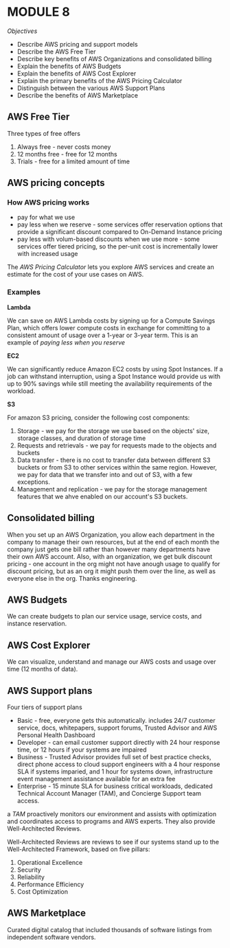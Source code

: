 # MODULE 8
*Objectives*
- Describe AWS pricing and support models
- Describe the AWS Free Tier
- Describe key benefits of AWS Organizations and consolidated billing
- Explain the benefits of AWS Budgets
- Explain the benefits of AWS Cost Explorer
- Explain the primary benefits of the AWS Pricing Calculator
- Distinguish between the various AWS Support Plans
- Describe the benefits of AWS Marketplace

## AWS Free Tier
Three types of free offers
1. Always free - never costs money
2. 12 months free - free for 12 months
3. Trials - free for a limited amount of time

## AWS pricing concepts

### How AWS pricing works
- pay for what we use
- pay less when we reserve - some services offer reservation options that provide a significant discount compared to On-Demand Instance pricing
- pay less with volum-based discounts when we use more - some services offer tiered pricing, so the per-unit cost is incrementally lower with increased usage

The *AWS Pricing Calculator* lets you explore AWS services and create an estimate for the cost of your use cases on AWS.

### Examples
**Lambda**

We can save on AWS Lambda costs by signing up for a Compute Savings Plan, which offers lower compute costs in exchange for committing to a consistent amount of usage over a 1-year or 3-year term. This is an example of *paying less when you reserve*

**EC2**

We can significantly reduce Amazon EC2 costs by using Spot Instances. If a job can withstand interruption, using a Spot Instance would provide us with up to 90% savings while still meeting the availability requirements of the workload.

**S3**

For amazon S3 pricing, consider the following cost components:
1. Storage - we pay for the storage we use based on the objects' size, storage classes, and duration of storage time
2. Requests and retrievals - we pay for requests made to the objects and buckets
3. Data transfer - there is no cost to transfer data between different S3 buckets or from S3 to other services within the same region. However, we pay for data that we transfer into and out of S3, with a few exceptions.
4. Management and replication - we pay for the storage management features that we ahve enabled on our account's S3 buckets.

## Consolidated billing
When you set up an AWS Organization, you allow each department in the company to manage their own resources, but at the end of each month the company just gets one bill rather than however many departments have their own AWS account. Also, with an organization, we get bulk discount pricing - one account in the org might not have anough usage to qualify for discount pricing, but as an org it might push them over the line, as well as everyone else in the org. Thanks engineering.

## AWS Budgets
We can create budgets to plan our service usage, service costs, and instance reservation.

## AWS Cost Explorer
We can visualize, understand and manage our AWS costs and usage over time (12 months of data).

## AWS Support plans
Four tiers of support plans
- Basic - free, everyone gets this automatically. includes 24/7 customer service, docs, whitepapers, support forums, Trusted Advisor and AWS Personal Health Dashboard
- Developer - can email customer support directly with 24 hour response time, or 12 hours if your systems are impaired
- Business - Trusted Advisor provides full set of best practice checks, direct phone access to cloud support engineers with a 4 hour response SLA if systems imparied, and 1 hour for systems down, infrastructure event management assistance available for an extra fee
- Enterprise - 15 minute SLA for business critical workloads, dedicated Technical Account Manager (TAM), and Concierge Support team access.

a *TAM* proactively monitors our environment and assists with optimization and coordinates access to programs and AWS experts. They also provide Well-Architected Reviews.

Well-Architected Reviews are reviews to see if our systems stand up to the Well-Architected Framework, based on five pillars:
1. Operational Excellence
2. Security
3. Reliability
4. Performance Efficiency
5. Cost Optimization

## AWS Marketplace
Curated digital catalog that included thousands of software listings from independent software vendors.